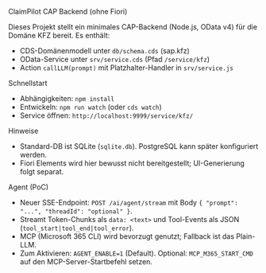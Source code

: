 ClaimPilot CAP Backend (ohne Fiori)

Dieses Projekt stellt ein minimales CAP-Backend (Node.js, OData v4) für die Domäne KFZ bereit. Es enthält:
- CDS-Domänenmodell unter `db/schema.cds` (sap.kfz)
- OData-Service unter `srv/service.cds` (Pfad `/service/kfz`)
- Action `callLLM(prompt)` mit Platzhalter-Handler in `srv/service.js`

Schnellstart
- Abhängigkeiten: `npm install`
- Entwickeln: `npm run watch` (oder `cds watch`)
- Service öffnen: `http://localhost:9999/service/kfz/`

Hinweise
- Standard-DB ist SQLite (`sqlite.db`). PostgreSQL kann später konfiguriert werden.
- Fiori Elements wird hier bewusst nicht bereitgestellt; UI-Generierung folgt separat.

Agent (PoC)
- Neuer SSE-Endpoint: `POST /ai/agent/stream` mit Body `{ "prompt": "...", "threadId": "optional" }`.
- Streamt Token-Chunks als `data: <text>` und Tool-Events als JSON (`tool_start|tool_end|tool_error`).
- MCP (Microsoft 365 CLI) wird bevorzugt genutzt; Fallback ist das Plain-LLM.
- Zum Aktivieren: `AGENT_ENABLE=1` (Default). Optional: `MCP_M365_START_CMD` auf den MCP-Server-Startbefehl setzen.
